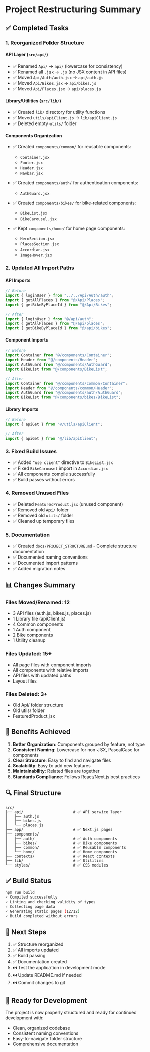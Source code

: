 # Project Restructuring Summary

## ✅ Completed Tasks

### 1. **Reorganized Folder Structure**

#### API Layer (`src/api/`)
- ✅ Renamed `Api/` → `api/` (lowercase for consistency)
- ✅ Renamed all `.jsx` → `.js` (no JSX content in API files)
- ✅ Moved `Api/Auth/auth.jsx` → `api/auth.js`
- ✅ Moved `Api/Bikes.jsx` → `api/bikes.js`
- ✅ Moved `Api/Places.jsx` → `api/places.js`

#### Library/Utilities (`src/lib/`)
- ✅ Created `lib/` directory for utility functions
- ✅ Moved `utils/apiClient.js` → `lib/apiClient.js`
- ✅ Deleted empty `utils/` folder

#### Components Organization
- ✅ Created `components/common/` for reusable components:
  - `Container.jsx`
  - `Footer.jsx`
  - `Header.jsx`
  - `Navbar.jsx`

- ✅ Created `components/auth/` for authentication components:
  - `AuthGuard.jsx`

- ✅ Created `components/bikes/` for bike-related components:
  - `BikeList.jsx`
  - `BikeCarousel.jsx`

- ✅ Kept `components/home/` for home page components:
  - `HeroSection.jsx`
  - `PlacesSection.jsx`
  - `Accordian.jsx`
  - `ImageHover.jsx`

### 2. **Updated All Import Paths**

#### API Imports
```javascript
// Before
import { loginUser } from "../../Api/Auth/auth";
import { getAllPlaces } from "@/Api/Places";
import { getBikeByPlaceId } from "@/Api/Bikes";

// After
import { loginUser } from "@/api/auth";
import { getAllPlaces } from "@/api/places";
import { getBikeByPlaceId } from "@/api/bikes";
```

#### Component Imports
```javascript
// Before
import Container from "@/components/Container";
import Header from "@/components/Header";
import AuthGuard from "@/components/AuthGuard";
import BikeList from "@/components/BikeList";

// After
import Container from "@/components/common/Container";
import Header from "@/components/common/Header";
import AuthGuard from "@/components/auth/AuthGuard";
import BikeList from "@/components/bikes/BikeList";
```

#### Library Imports
```javascript
// Before
import { apiGet } from "@/utils/apiClient";

// After
import { apiGet } from "@/lib/apiClient";
```

### 3. **Fixed Build Issues**

- ✅ Added `"use client"` directive to `BikeList.jsx`
- ✅ Fixed `BikeCarousel` import in `Accordian.jsx`
- ✅ All components compile successfully
- ✅ Build passes without errors

### 4. **Removed Unused Files**

- ✅ Deleted `FeaturedProduct.jsx` (unused component)
- ✅ Removed old `Api/` folder
- ✅ Removed old `utils/` folder
- ✅ Cleaned up temporary files

### 5. **Documentation**

- ✅ Created `docs/PROJECT_STRUCTURE.md` - Complete structure documentation
- ✅ Documented naming conventions
- ✅ Documented import patterns
- ✅ Added migration notes

## 📊 Changes Summary

### Files Moved/Renamed: 12
- 3 API files (auth.js, bikes.js, places.js)
- 1 Library file (apiClient.js)
- 4 Common components
- 1 Auth component
- 2 Bike components
- 1 Utility cleanup

### Files Updated: 15+
- All page files with component imports
- All components with relative imports
- API files with updated paths
- Layout files

### Files Deleted: 3+
- Old Api/ folder structure
- Old utils/ folder
- FeaturedProduct.jsx

## 🎯 Benefits Achieved

1. **Better Organization**: Components grouped by feature, not type
2. **Consistent Naming**: Lowercase for non-JSX, PascalCase for components
3. **Clear Structure**: Easy to find and navigate files
4. **Scalability**: Easy to add new features
5. **Maintainability**: Related files are together
6. **Standards Compliance**: Follows React/Next.js best practices

## 🔍 Final Structure

```
src/
├── api/                      # ✅ API service layer
│   ├── auth.js
│   ├── bikes.js
│   └── places.js
├── app/                      # ✅ Next.js pages
├── components/
│   ├── auth/                 # ✅ Auth components
│   ├── bikes/                # ✅ Bike components
│   ├── common/               # ✅ Reusable components
│   └── home/                 # ✅ Home components
├── contexts/                 # ✅ React contexts
├── lib/                      # ✅ Utilities
└── styles/                   # ✅ CSS modules
```

## ✅ Build Status

```bash
npm run build
✓ Compiled successfully
✓ Linting and checking validity of types
✓ Collecting page data
✓ Generating static pages (12/12)
✓ Build completed without errors
```

## 📝 Next Steps

1. ✅ Structure reorganized
2. ✅ All imports updated
3. ✅ Build passing
4. ✅ Documentation created
5. ⏭️ Test the application in development mode
6. ⏭️ Update README.md if needed
7. ⏭️ Commit changes to git

## 🚀 Ready for Development

The project is now properly structured and ready for continued development with:
- Clean, organized codebase
- Consistent naming conventions
- Easy-to-navigate folder structure
- Comprehensive documentation
